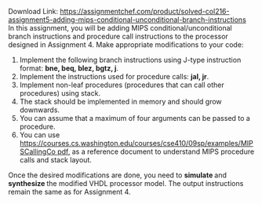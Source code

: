 Download Link: https://assignmentchef.com/product/solved-col216-assignment5-adding-mips-conditional-unconditional-branch-instructions
<br>
In this assignment, you will be adding MIPS conditional/unconditional branch instructions and procedure call instructions to the processor designed in Assignment 4. Make appropriate modifications to your code:

<ol>

 <li>Implement the following branch instructions using J-type instruction format: <strong>bne, beq, blez, bgtz, j</strong>.</li>

 <li>Implement the instructions used for procedure calls: <strong>jal, jr</strong>.</li>

 <li>Implement non-leaf procedures (procedures that can call other procedures) using stack.</li>

 <li>The stack should be implemented in memory and should grow downwards.</li>

 <li>You can assume that a maximum of four arguments can be passed to a procedure.</li>

 <li>You can use <a href="https://courses.cs.washington.edu/courses/cse410/09sp/examples/MIPSCallingConventionsSummary.pdf">https://courses.cs.washington.edu/courses/cse410/09sp/examples/MIPSCallingCo </a><a href="https://courses.cs.washington.edu/courses/cse410/09sp/examples/MIPSCallingConventionsSummary.pdf">pdf</a><a href="https://courses.cs.washington.edu/courses/cse410/09sp/examples/MIPSCallingConventionsSummary.pdf">,</a> as a reference document to understand MIPS procedure calls and stack layout.</li>

</ol>

Once the desired modifications are done, you need to <strong>simulate </strong>and <strong>synthesize </strong>the modified VHDL processor model. The output instructions remain the same as for Assignment 4.